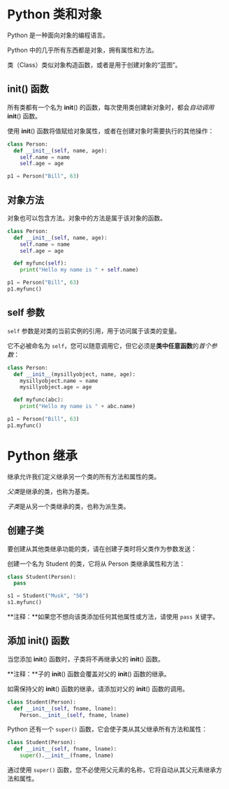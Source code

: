 # Python 类和对象

Python 是一种面向对象的编程语言。

Python 中的几乎所有东西都是对象，拥有属性和方法。

类（Class）类似对象构造函数，或者是用于创建对象的“蓝图”。

## __init__() 函数

所有类都有一个名为 __init__() 的函数，每次使用类创建新对象时，都会*自动调用* __init__() 函数。

使用 __init__() 函数将值赋给对象属性，或者在创建对象时需要执行的其他操作：

```python
class Person:
  def __init__(self, name, age):
    self.name = name
    self.age = age

p1 = Person("Bill", 63)
```

## 对象方法

对象也可以包含方法。对象中的方法是属于该对象的函数。

```python
class Person:
  def __init__(self, name, age):
    self.name = name
    self.age = age

  def myfunc(self):
    print("Hello my name is " + self.name)

p1 = Person("Bill", 63)
p1.myfunc()
```

## self 参数

`self` 参数是对类的当前实例的引用，用于访问属于该类的变量。

它不必被命名为 `self`，您可以随意调用它，但它必须是**类中任意函数**的*首个参数*：

```python
class Person:
  def __init__(mysillyobject, name, age):
    mysillyobject.name = name
    mysillyobject.age = age

  def myfunc(abc):
    print("Hello my name is " + abc.name)

p1 = Person("Bill", 63)
p1.myfunc()
```

# Python 继承

继承允许我们定义继承另一个类的所有方法和属性的类。

*父类*是继承的类，也称为基类。

*子类*是从另一个类继承的类，也称为派生类。

## 创建子类

要创建从其他类继承功能的类，请在创建子类时将父类作为参数发送：

创建一个名为 Student 的类，它将从 Person 类继承属性和方法：

```python
class Student(Person):
  pass

s1 = Student("Musk", "56") 
s1.myfunc()
```

**注释：**如果您不想向该类添加任何其他属性或方法，请使用 `pass` 关键字。

## 添加 __init__() 函数

当您添加 __init__() 函数时，子类将不再继承父的 __init__() 函数。

**注释：**子的 __init__() 函数会覆盖对父的 __init__() 函数的继承。

如需保持父的 __init__() 函数的继承，请添加对父的 __init__() 函数的调用。

```python
class Student(Person):
  def __init__(self, fname, lname):
    Person.__init__(self, fname, lname)
```

Python 还有一个 `super()` 函数，它会使子类从其父继承所有方法和属性：

```python
class Student(Person):
  def __init__(self, fname, lname):
    super().__init__(fname, lname)
```

通过使用 `super()` 函数，您不必使用父元素的名称，它将自动从其父元素继承方法和属性。